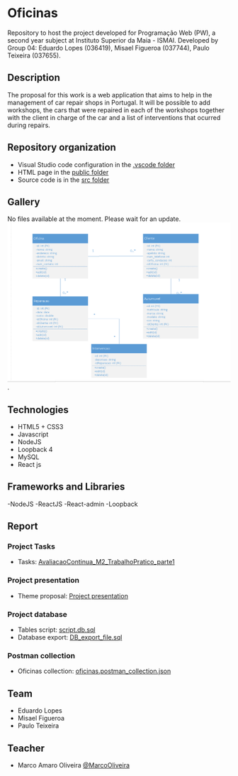 # Oficinas

Repository to host the project developed for Programação Web (PW), a second year subject at Instituto Superior da Maia - ISMAI. Developed by Group 04: Eduardo Lopes (036419), Misael Figueroa (037744), Paulo Teixeira (037655).   

## Description 

The proposal for this work is a web application that aims to help in the management of car repair shops in Portugal. It will be possible to add workshops, the cars that were repaired in each of the workshops together with the client in charge of the car and a list of interventions that ocurred during repairs.

## Repository organization

- Visual Studio code configuration in the [.vscode folder](https://github.com/INF2021-PW-G04/oficinas/tree/master/.vscode)
- HTML page in the [public folder](https://github.com/INF2021-PW-G04/oficinas/tree/master/public)
- Source code is in the [src folder](https://github.com/INF2021-PW-G04/oficinas/tree/master/src)

## Gallery

No files available at the moment. Please wait for an update.
![Class Diagram](https://github.com/INF2021-PW-G04/React_APP_Oficinas/blob/main/Diagrama%20de%20classes.PNG "Diagrama de Classes").


## Technologies

- HTML5 + CSS3
- Javascript
- NodeJS
- Loopback 4
- MySQL
- React js

## Frameworks and Libraries

-NodeJS
-ReactJS
-React-admin
-Loopback

## Report

### Project Tasks
- Tasks: [AvaliacaoContinua_M2_TrabalhoPratico_parte1](https://github.com/INF2021-PW-G04/oficinas/blob/main/AvaliacaoContinua_M2_trabalhoPratico_parte1.pdf)

### Project presentation
- Theme proposal: [Project presentation](https://github.com/INF2021-PW-G04/oficinas/blob/main/PW04-M2_proposta.pdf)

### Project database
- Tables script: [script.db.sql](https://github.com/INF2021-PW-G04/oficinas/blob/main/script_db.sql)
- Database export: [DB_export_file.sql](https://github.com/INF2021-PW-G04/oficinas/blob/main/DB_export_file.sql)

### Postman collection
- Oficinas collection: [oficinas.postman_collection.json](https://github.com/INF2021-PW-G04/oficinas/blob/main/oficinas.postman_collection.json)

## Team

- Eduardo Lopes
- Misael Figueroa
- Paulo Teixeira

## Teacher

- Marco Amaro Oliveira [@MarcoOliveira](https://github.com/marcoamarooliveira)

